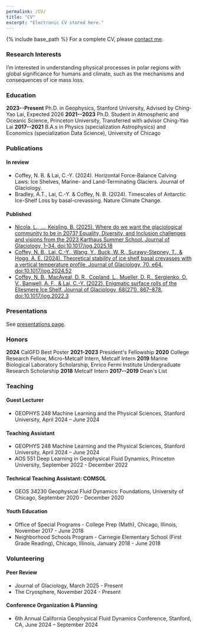 ```yaml
---
permalink: /CV/
title: "CV"
excerpt: "Electronic CV stored here."
---
```


{% include base_path %}
For a complete CV, please <u><a href="mailto:nbcoffey@stanford.edu">contact me</a></u>.  

### Research Interests
I’m interested in understanding physical processes in polar regions with global significance for humans and climate, such as the mechanisms and consequences of ice mass loss. 
<!-- For more information, see [research page](research.md). -->

### Education
**2023--Present** Ph.D. in Geophysics, Stanford University, Advised by Ching-Yao Lai, Expected 2026
**2021--2023** Ph.D. Student in Atmospheric and Oceanic Science, Princeton University, Transferred with advisor Ching-Yao Lai
**2017--2021** B.A.s in Physics (specialization Astrophysics) and Economics (specialization Data Science), University of Chicago

### Publications
#### In review
*   Coffey, N. B. & Lai, C.-Y. (2024). Horizontal Force-Balance Calving Laws: Ice Shelves, Marine- and Land-Terminating Glaciers. Journal of Glaciology.
*   Bradley, A.T., Lai, C.-Y. & Coffey, N. B. (2024). Timescales of Antarctic Ice-Shelf Loss by basal-crevassing. Nature Climate Change.

#### Published
*   [Nicola, L., …, Keisling, B. (2025). Where do we want the glaciological community to be in 2073? Equality, Diversity, and Inclusion challenges and visions from the 2023 Karthaus Summer School. Journal of Glaciology, 1–34. doi:10.1017/jog.2025.18](https://www.cambridge.org/core/journals/journal-of-glaciology/article/where-do-we-want-the-glaciological-community-to-be-in-2073-equality-diversity-and-inclusion-challenges-and-visions-from-the-2023-karthaus-summer-school/51C9EEDA2A0A00EAFC8CDE9024055EF9)
*   [Coffey, N. B., Lai, C.-Y., Wang, Y., Buck, W. R., Surawy-Stepney, T., & Hogg, A. E. (2024). Theoretical stability of ice shelf basal crevasses with a vertical temperature profile. Journal of Glaciology, 70, e64. doi:10.1017/jog.2024.52](https://www.cambridge.org/core/journals/journal-of-glaciology/article/theoretical-stability-of-ice-shelf-basal-crevasses-with-a-vertical-temperature-profile/C1FC452021A95FE3C25266E6E050E8DF)
*   [Coffey, N. B., MacAyeal, D. R., Copland, L., Mueller, D. R., Sergienko, O. V., Banwell, A. F., & Lai, C.-Y. (2022). Enigmatic surface rolls of the Ellesmere Ice Shelf. Journal of Glaciology, 68(271), 867–878. doi:10.1017/jog.2022.3](https://www.cambridge.org/core/journals/journal-of-glaciology/article/enigmatic-surface-rolls-of-the-ellesmere-ice-shelf/1EB6BE9BE612471AFDE9F51B135FFCDD)

### Presentations
See [presentations page](presentations.md).

### Honors
**2024** CalGFD Best Poster
**2021-2023** President's Fellowship
**2020** College Research Fellow, Micro-Metcalf Intern, Metcalf Intern
**2019** Marine Biological Laboratory Scholarship, Enrico Fermi Institute Undergraduate Research Scholarship 
**2018** Metcalf Intern
**2017--2019** Dean's List

### Teaching
#### Guest Lecturer
  * GEOPHYS 248 Machine Learning and the Physical Sciences, Stanford University, April 2024 – June 2024

#### Teaching Assistant
  * GEOPHYS 248 Machine Learning and the Physical Sciences, Stanford University, April 2024 – June 2024
  * AOS 551 Deep Learning in Geophysical Fluid Dynamics, Princeton University, September 2022 - December 2022

#### Technical Teaching Assistant: COMSOL
  * GEOS 34230 Geophysical Fluid Dynamics: Foundations, University of Chicago, September 2020 - December 2020

#### Youth Education
  * Office of Special Programs - College Prep (Math), Chicago, Illinois, November 2017 - June 2018
  * Neighborhood Schools Program - Carnegie Elementary School (First Grade Reading), Chicago, Illinois, January 2018 - June 2018

### Volunteering	
#### Peer Review
  * Journal of Glaciology, March 2025 - Present
  * The Cryosphere, November 2024 - Present

#### Conference Organization & Planning
  * 6th Annual California Geophysical Fluid Dynamics Conference, Stanford, CA, June 2024 – September 2024
